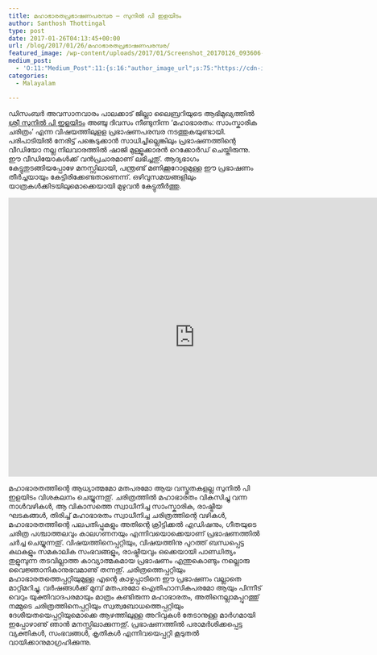 ```yaml
---
title: മഹാഭാരതപ്രഭാഷണപരമ്പര – സുനിൽ പി ഇളയിടം
author: Santhosh Thottingal
type: post
date: 2017-01-26T04:13:45+00:00
url: /blog/2017/01/26/മഹാഭാരതപ്രഭാഷണപരമ്പര/
featured_image: /wp-content/uploads/2017/01/Screenshot_20170126_093606-1200x374.png
medium_post:
  - 'O:11:"Medium_Post":11:{s:16:"author_image_url";s:75:"https://cdn-images-1.medium.com/fit/c/200/200/1*As1EIgy-TLEcibTNPBApCQ.jpeg";s:10:"author_url";s:31:"https://medium.com/@sthottingal";s:11:"byline_name";N;s:12:"byline_email";N;s:10:"cross_link";s:2:"no";s:2:"id";s:12:"15691546cc70";s:21:"follower_notification";s:3:"yes";s:7:"license";s:11:"cc-40-by-sa";s:14:"publication_id";s:2:"-1";s:6:"status";s:6:"public";s:3:"url";s:345:"https://medium.com/@sthottingal/%E0%B4%AE%E0%B4%B9%E0%B4%BE%E0%B4%AD%E0%B4%BE%E0%B4%B0%E0%B4%A4%E0%B4%AA%E0%B5%8D%E0%B4%B0%E0%B4%AD%E0%B4%BE%E0%B4%B7%E0%B4%A3%E0%B4%AA%E0%B4%B0%E0%B4%AE%E0%B5%8D%E0%B4%AA%E0%B4%B0-%E0%B4%B8%E0%B5%81%E0%B4%A8%E0%B4%BF%E0%B5%BD-%E0%B4%AA%E0%B4%BF-%E0%B4%87%E0%B4%B3%E0%B4%AF%E0%B4%BF%E0%B4%9F%E0%B4%82-15691546cc70";}'
categories:
  - Malayalam

---
```

ഡിസംബർ അവസാനവാരം പാലക്കാട് ജില്ലാ ലൈബ്രറിയുടെ ആഭിമുഖ്യത്തിൽ [ശ്രീ സുനിൽ പി ഇളയിടം][1] അഞ്ചു ദിവസം നീണ്ടുനിന്ന &#8216;മഹാഭാരതം: സാംസ്കാരിക ചരിത്രം&#8217; എന്ന വിഷയത്തിലുളള പ്രഭാഷണപരമ്പര നടത്തുകയുണ്ടായി. പരിപാടിയിൽ നേരിട്ട് പങ്കെടുക്കാൻ സാധിച്ചില്ലെങ്കിലും പ്രഭാഷണത്തിന്റെ വീഡിയോ നല്ല നിലവാരത്തിൽ ഷാജി മുള്ളൂക്കാരൻ റെക്കോർഡ് ചെയ്തിരുന്നു. ഈ വീഡിയോകൾക്ക് വൻപ്രചാരമാണ് ലഭിച്ചതു്. ആദ്യഭാഗം കേട്ടുതുടങ്ങിയപ്പോഴേ മനസ്സിലായി, പന്ത്രണ്ട് മണിക്കൂറോളമുള്ള ഈ പ്രഭാഷണം തീർച്ചയായും കേട്ടിരിക്കേണ്ടതാണെന്ന്. ഒഴിവുസമയങ്ങളിലും യാത്രകൾക്കിടയിലുമൊക്കെയായി മുഴുവൻ കേട്ടുതീർത്തു.

<iframe title="MAHABHARATHAM: SAMSKARIKA CHARITHRAM-Speech Series by Dr.Sunil.P.Ilayidam" width="739" height="554" src="https://www.youtube.com/embed/gKwxZWrSi3o?feature=oembed" frameborder="0" allow="accelerometer; autoplay; encrypted-media; gyroscope; picture-in-picture" allowfullscreen></iframe>

മഹാഭാരതത്തിന്റെ ആധ്യാത്മമോ മതപരമോ ആയ വസ്തുതകളല്ല സുനിൽ പി ഇളയിടം വിശകലനം ചെയ്യുന്നതു്. ചരിത്രത്തിൽ മഹാഭാരതം വികസിച്ചു വന്ന നാൾവഴികൾ, ആ വികാസത്തെ സ്വാധീനിച്ച സാംസ്കാരിക, രാഷ്ട്രീയ ഘടകങ്ങൾ, തിരിച്ച് മഹാഭാരതം സ്വാധീനിച്ച ചരിത്രത്തിന്റെ വഴികൾ, മഹാഭാരതത്തിന്റെ പലപതിപ്പുകളും അതിന്റെ ക്രിട്ടിക്കൽ എഡിഷനും, ഗീതയുടെ ചരിത്ര പശ്ചാത്തലവും കാലഗണനയും എന്നിവയൊക്കെയാണ് പ്രഭാഷണത്തിൽ ചർച്ച ചെയ്യുന്നതു്. വിഷയത്തിനെപ്പറ്റിയും, വിഷയത്തിനു പുറത്ത് ബന്ധപ്പെട്ട കഥകളും സമകാലിക സംഭവങ്ങളും, രാഷ്ട്രീയവും ഒക്കെയായി പാണ്ഡിത്യം തുളുമ്പുന്ന തടവില്ലാത്ത കാവ്യാത്മകമായ പ്രഭാഷണം എന്തുകൊണ്ടും നല്ലൊരു വൈജ്ഞാനികാനുഭവമാണു് തന്നതു്. ചരിത്രത്തെപ്പറ്റിയും മഹാഭാരതത്തെപ്പറ്റിയുമുള്ള എന്റെ കാഴ്ചപ്പാടിനെ ഈ പ്രഭാഷണം വല്ലാതെ മാറ്റിമറിച്ചു. വർഷങ്ങൾക്ക് മുമ്പ് മതപരമോ ഐതിഹാസികപരമോ ആയും പിന്നീട് വെറും യുക്തിവാദപരമായും മാത്രം കണ്ടിരുന്ന മഹാഭാരതം, അതിനെല്ലാമപ്പുറത്തു് നമ്മുടെ ചരിത്രത്തിനെപ്പറ്റിയും സ്വത്വബോധത്തെപ്പറ്റിയും ദേശീയതയെപ്പറ്റിയുമൊക്കെ ആഴത്തിലുള്ള അറിവുകൾ തേടാനുള്ള മാർഗമായി ഇപ്പോഴാണു് ഞാൻ മനസ്സിലാക്കുന്നതു്. പ്രഭാഷണത്തിൽ പരാമർശിക്കപ്പെട്ട വ്യക്തികൾ, സംഭവങ്ങൾ, കൃതികൾ എന്നിവയെപ്പറ്റി കൂടുതൽ വായിക്കാനുമാഗ്രഹിക്കുന്നു.

 [1]: https://en.wikipedia.org/wiki/Sunil_P_Ilayidom